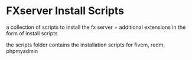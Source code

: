 # FXserver Install Scripts
a collection of scripts to install the fx server + additional extensions in the form of install scripts

the scripts folder contains the installation scripts for fivem, redm, phpmyadmin

